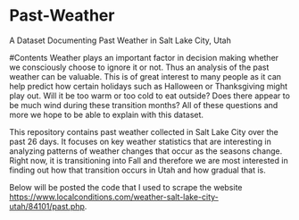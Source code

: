 # Past-Weather
A Dataset Documenting Past Weather in Salt Lake City, Utah

#Contents
Weather plays an important factor in decision making whether we consciously choose to ignore it or not. Thus an analysis of the past weather can be valuable. This is of great interest to many people as it can help predict how certain holidays such as Halloween or Thanksgiving might play out. Will it be too warm or too cold to eat outside? Does there appear to be much wind during these transition months? All of these questions and more we hope to be able to explain with this dataset. 



This repository contains past weather collected in Salt Lake City over the past 26 days. It focuses on key weather statistics that are interesting in analyzing patterns of weather changes that occur as the seasons change. Right now, it is transitioning into Fall and therefore we are most interested in finding out how that transition occurs in Utah and how gradual that is.

Below will be posted the code that I used to scrape the website https://www.localconditions.com/weather-salt-lake-city-utah/84101/past.php. 





